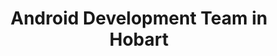 ---
title: Android Development Team in Hobart
permalink: /landings/locations/hobart/developer/android
technology: Android
location: Hobart
---